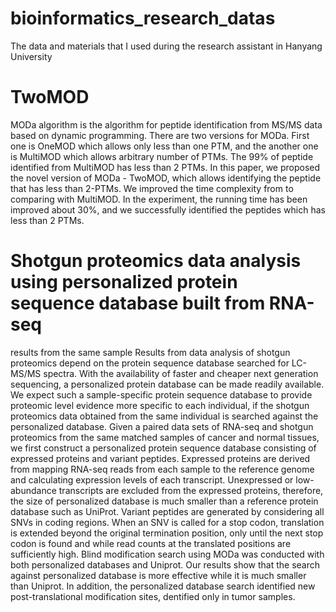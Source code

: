 # bioinformatics_research_datas
The data and materials that I used during the research assistant in Hanyang University

# TwoMOD
MODa algorithm is the algorithm for peptide identification from MS/MS data based on dynamic programming. 
There are two versions for MODa. First one is OneMOD which allows only less than one PTM, and the another one is MultiMOD which allows arbitrary number of PTMs. The 99% of peptide identified from MultiMOD has less than 2 PTMs.  In this paper, we proposed the novel version of MODa - TwoMOD, which allows identifying the peptide that has less than 2-PTMs. We improved the time complexity from  to  comparing with MultiMOD. In the experiment, the running time has been improved about 30%, and we successfully identified the peptides which has less than 2 PTMs.

# Shotgun proteomics data analysis using personalized protein sequence database built from RNA-seq
results from the same sample
Results from data analysis of shotgun proteomics depend on the protein sequence database searched for
LC-MS/MS spectra. With the availability of faster and cheaper next generation sequencing, a personalized
protein database can be made readily available. We expect such a sample-specific protein sequence
database to provide proteomic level evidence more specific to each individual, if the shotgun proteomics
data obtained from the same individual is searched against the personalized database.
Given a paired data sets of RNA-seq and shotgun proteomics from the same matched samples of cancer
and normal tissues, we first construct a personalized protein sequence database consisting of expressed
proteins and variant peptides.
Expressed proteins are derived from mapping RNA-seq reads from each sample to the reference genome
and calculating expression levels of each transcript. Unexpressed or low-abundance transcripts are
excluded from the expressed proteins, therefore, the size of personalized database is much smaller than a
reference protein database such as UniProt.
Variant peptides are generated by considering all SNVs in coding regions. When an SNV is called for a
stop codon, translation is extended beyond the original termination position, only until the next stop codon
is found and while read counts at the translated positions are sufficiently high.
Blind modification search using MODa was conducted with both personalized databases and Uniprot. Our
results show that the search against personalized database is more effective while it is much smaller than
Uniprot. In addition, the personalized database search identified new post-translational modification sites,
dentified only in tumor samples.
